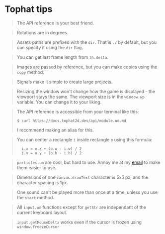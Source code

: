 # Tophat tips

> The API reference is your best friend.

> Rotations are in degrees.

> Assets paths are prefixed with the `dir`. That is `./` by default, but you
> can specify it using the `dir` flag.

> You can get last frame length from `th.delta`.

> Images are passed by reference, but you can make copies using the `copy`
> method.

> Signals make it simple to create large projects.

> Resizing the window won't change how the game is displayed - the viewport
> stays the same. The viewport size is in the `window.wp` variable. You can
> change it to your liking.

> The API reference is accessible from your terminal like this:
> ```
> $ curl https://docs.tophat2d.dev/api/module.um.md
> ```
>
> I recommend making an alias for this.

> You can center a rectangle `i` inside rectangle `o` using this formula:
> ```umka
>	i.x = o.x + (o.w - i.w) / 2
>	i.y = o.y + (o.h - i.h) / 2
> ```

> `particles.um` are cool, but hard to use. Annoy me at my
> [email](mailto:marek@mrms.cz) to make them easier to use.

> Dimensions of one `canvas.drawText` character is 5x5 px, and the character
> spacing is 1px.

> One sound can't be played more than once at a time, unless you use the
> `start` method.

> All `input.um` functions except for `getStr` are independant of the current
> keyboard layout.

> `input.getMouseDelta` works even if the cursor is frozen using
> `window.freezeCursor`
